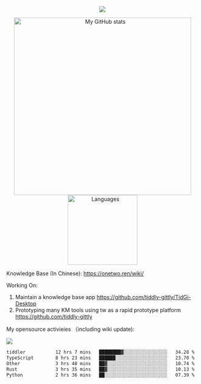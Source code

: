 <a href="https://github.com/linonetwo">
    <p align="center">
        <img src="https://github-profile-trophy.vercel.app/?username=linonetwo&column=7&theme=onedark"/>
    </p>
</a>
<a align="center" href="https://github.com/linonetwo">
  <p align="center">
    <img src="https://github-readme-stats.vercel.app/api?username=linonetwo&show_icons=true&count_private=true" alt="My GitHub stats" width="465"/>
    <img src="https://github-readme-stats.vercel.app/api/top-langs/?username=linonetwo&layout=compact&langs_count=10" alt="Languages" height="183">
  </p>
</a>

Knowledge Base (In Chinese): https://onetwo.ren/wiki/

Working On: 

1. Maintain a knowledge base app https://github.com/tiddly-gittly/TidGi-Desktop
1. Prototyping many KM tools using tw as a rapid prototype platform https://github.com/tiddly-gittly

My opensource activieies （including wiki update):

![](https://visitor-badge.glitch.me/badge?page_id=linonetwo.linonetwo)

<!--START_SECTION:waka-->

```txt
tiddler           12 hrs 7 mins   ████████▓░░░░░░░░░░░░░░░░   34.28 %
TypeScript        8 hrs 23 mins   ██████░░░░░░░░░░░░░░░░░░░   23.70 %
Other             3 hrs 48 mins   ██▓░░░░░░░░░░░░░░░░░░░░░░   10.74 %
Rust              3 hrs 35 mins   ██▓░░░░░░░░░░░░░░░░░░░░░░   10.13 %
Python            2 hrs 36 mins   ██░░░░░░░░░░░░░░░░░░░░░░░   07.39 %
```

<!--END_SECTION:waka-->
